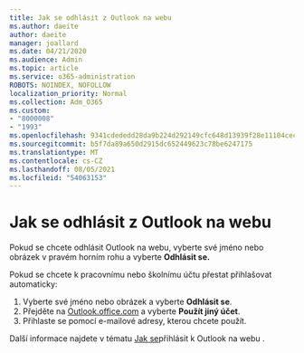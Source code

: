 ```yaml
---
title: Jak se odhlásit z Outlook na webu
ms.author: daeite
author: daeite
manager: joallard
ms.date: 04/21/2020
ms.audience: Admin
ms.topic: article
ms.service: o365-administration
ROBOTS: NOINDEX, NOFOLLOW
localization_priority: Normal
ms.collection: Adm_O365
ms.custom:
- "8000008"
- "1993"
ms.openlocfilehash: 9341cdededd28da9b224d292149cfc648d13939f28e11104cecdec14eef7c5da
ms.sourcegitcommit: b5f7da89a650d2915dc652449623c78be6247175
ms.translationtype: MT
ms.contentlocale: cs-CZ
ms.lasthandoff: 08/05/2021
ms.locfileid: "54063153"
---
```

# <a name="how-to-sign-out-of-outlook-on-the-web"></a>Jak se odhlásit z Outlook na webu

Pokud se chcete odhlásit Outlook na webu, vyberte své jméno nebo obrázek v pravém horním rohu a vyberte **Odhlásit se.**

Pokud se chcete k pracovnímu nebo školnímu účtu přestat přihlašovat automaticky:

1. Vyberte své jméno nebo obrázek a vyberte **Odhlásit se**.
1. Přejděte na [Outlook.office.com](https://outlook.office.com/) a vyberte **Použít jiný účet**.
1. Přihlaste se pomocí e-mailové adresy, kterou chcete použít.

Další informace najdete v tématu [Jak se](https://support.office.com/article/763fab4d-0138-4814-b450-37fc286bcb79)přihlásit k Outlook na webu .